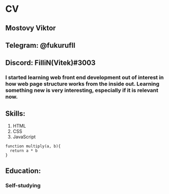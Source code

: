 
# CV
## Mostovy Viktor

## Telegram: @fukurufll 
## Discord: FilliN(Vitek)#3003

### I started learning web front end development out of interest in how web page structure works from the inside out. Learning something new is very interesting, especially if it is relevant now.

## Skills:
 1. HTML 
 2. CSS
 3. JavaScript

```
function multiply(a, b){
  return a * b
}
```
## Education:
### Self-studying

